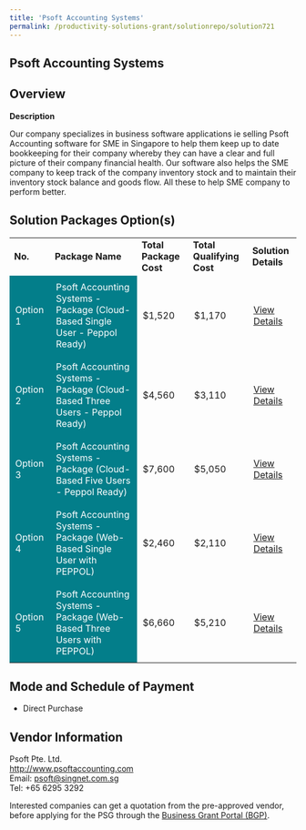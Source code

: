 ```yaml
---
title: 'Psoft Accounting Systems'
permalink: /productivity-solutions-grant/solutionrepo/solution721
---
```


## Psoft Accounting Systems

## Overview

**Description**

Our company specializes in business software applications ie selling Psoft Accounting software for SME in Singapore to help them keep up to date bookkeeping for their company whereby they can have a clear and full picture of their company financial health. Our software also helps the SME company to keep track of the company inventory stock and to maintain their inventory stock balance and goods flow. All these to help SME company to perform better.

## Solution Packages Option(s)

<table>
<tr>
<td><b>No.</b></td>
<td><b>Package Name</b></td>
<td><b>Total Package Cost</b></td>
<td><b>Total Qualifying Cost</b></td>
<td><b>Solution Details</b></td>
</tr>
<tr>
<td style='padding: 10px; background-color: #037E8A; color: #FFFFFF;'>Option 1</td>
<td style='padding: 10px; background-color: #037E8A; color: #FFFFFF;'>Psoft Accounting Systems - Package (Cloud-Based Single User - Peppol Ready)</td>
<td style='padding: 10px;'>$1,520</td>
<td style='padding: 10px;'>$1,170</td>
<td style='padding: 10px;'><a href='https://www.gobusiness.gov.sg/images/psg/Desensitised_PSoft_Annex_3_CR_wef_4_Nov_2021_Part_1.pdf' target='_blank'>View Details</a></td>
</tr>
<tr>
<td style='padding: 10px; background-color: #037E8A; color: #FFFFFF;'>Option 2</td>
<td style='padding: 10px; background-color: #037E8A; color: #FFFFFF;'>Psoft Accounting Systems - Package (Cloud-Based Three Users - Peppol Ready)</td>
<td style='padding: 10px;'>$4,560</td>
<td style='padding: 10px;'>$3,110</td>
<td style='padding: 10px;'><a href='https://www.gobusiness.gov.sg/images/psg/Desensitised_PSoft_Annex_3_CR_wef_4_Nov_2021_Part_2.pdf' target='_blank'>View Details</a></td>
</tr>
<tr>
<td style='padding: 10px; background-color: #037E8A; color: #FFFFFF;'>Option 3</td>
<td style='padding: 10px; background-color: #037E8A; color: #FFFFFF;'>Psoft Accounting Systems - Package (Cloud-Based Five Users - Peppol Ready)</td>
<td style='padding: 10px;'>$7,600</td>
<td style='padding: 10px;'>$5,050</td>
<td style='padding: 10px;'><a href='https://www.gobusiness.gov.sg/images/psg/Desensitised_PSoft_Annex_3_CR_wef_4_Nov_2021_Part_3.pdf' target='_blank'>View Details</a></td>
</tr>
<tr>
<td style='padding: 10px; background-color: #037E8A; color: #FFFFFF;'>Option 4</td>
<td style='padding: 10px; background-color: #037E8A; color: #FFFFFF;'>Psoft Accounting Systems - Package (Web-Based Single User with PEPPOL)</td>
<td style='padding: 10px;'>$2,460</td>
<td style='padding: 10px;'>$2,110</td>
<td style='padding: 10px;'><a href='https://www.gobusiness.gov.sg/images/psg/Desensitised_PSoft_Annex_3_CR_wef_4_Nov_2021_Part_4.pdf' target='_blank'>View Details</a></td>
</tr>
<tr>
<td style='padding: 10px; background-color: #037E8A; color: #FFFFFF;'>Option 5</td>
<td style='padding: 10px; background-color: #037E8A; color: #FFFFFF;'>Psoft Accounting Systems - Package (Web-Based Three Users with PEPPOL)</td>
<td style='padding: 10px;'>$6,660</td>
<td style='padding: 10px;'>$5,210</td>
<td style='padding: 10px;'><a href='https://www.gobusiness.gov.sg/images/psg/Desensitised_PSoft_Annex_3_CR_wef_4_Nov_2021_Part_5.pdf' target='_blank'>View Details</a></td>
</tr>
</table>

## Mode and Schedule of Payment

 - Direct Purchase

## Vendor Information

 Psoft Pte. Ltd.<br>http://www.psoftaccounting.com<br>Email: psoft@singnet.com.sg<br>Tel: +65 6295 3292

Interested companies can get a quotation from the pre-approved vendor, before applying for the PSG through the <a href='https://www.businessgrants.gov.sg/' target='_blank' rel='noopener'>Business Grant Portal (BGP)</a>.

<script src="/jquery/resize-tables.js"></script>
